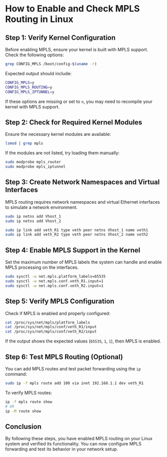 # How to Enable and Check MPLS Routing in Linux

## Step 1: Verify Kernel Configuration
Before enabling MPLS, ensure your kernel is built with MPLS support. Check the following options:

```bash
grep CONFIG_MPLS /boot/config-$(uname -r)
```
Expected output should include:
```bash
CONFIG_MPLS=y
CONFIG_MPLS_ROUTING=y
CONFIG_MPLS_IPTUNNEL=y
```
If these options are missing or set to `n`, you may need to recompile your kernel with MPLS support.

## Step 2: Check for Required Kernel Modules
Ensure the necessary kernel modules are available:

```bash
lsmod | grep mpls
```
If the modules are not listed, try loading them manually:

```bash
sudo modprobe mpls_router 
sudo modprobe mpls_iptunnel
```

## Step 3: Create Network Namespaces and Virtual Interfaces
MPLS routing requires network namespaces and virtual Ethernet interfaces to simulate a network environment.

```bash
sudo ip netns add Vhost_1
sudo ip netns add Vhost_2

sudo ip link add veth_R1 type veth peer netns Vhost_1 name veth1
sudo ip link add veth_R2 type veth peer netns Vhost_2 name veth2
```

## Step 4: Enable MPLS Support in the Kernel
Set the maximum number of MPLS labels the system can handle and enable MPLS processing on the interfaces.

```bash
sudo sysctl -w net.mpls.platform_labels=65535
sudo sysctl -w net.mpls.conf.veth_R1.input=1
sudo sysctl -w net.mpls.conf.veth_R2.input=1
```

## Step 5: Verify MPLS Configuration
Check if MPLS is enabled and properly configured:

```bash
cat /proc/sys/net/mpls/platform_labels
cat /proc/sys/net/mpls/conf/veth_R1/input
cat /proc/sys/net/mpls/conf/veth_R2/input
```
If the output shows the expected values (`65535`, `1`, `1`), then MPLS is enabled.

## Step 6: Test MPLS Routing (Optional)
You can add MPLS routes and test packet forwarding using the `ip` command:

```bash
sudo ip -f mpls route add 100 via inet 192.168.1.1 dev veth_R1
```

To verify MPLS routes:
```bash
ip -f mpls route show
# OR
ip -M route show
```

## Conclusion
By following these steps, you have enabled MPLS routing on your Linux system and verified its functionality. You can now configure MPLS forwarding and test its behavior in your network setup.

